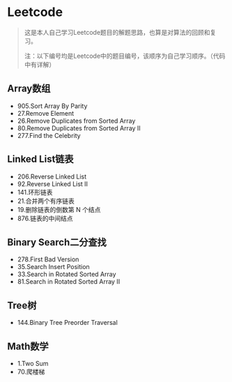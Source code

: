 # Leetcode
> 这是本人自己学习Leetcode题目的解题思路，也算是对算法的回顾和复习。
>
> 注：以下编号均是Leetcode中的题目编号，该顺序为自己学习顺序。（代码中有详解）



## Array数组

- 905.Sort Array By Parity
- 27.Remove Element
- 26.Remove Duplicates from Sorted Array
- 80.Remove Duplicates from Sorted Array II
- 277.Find the Celebrity


## Linked List链表

- 206.Reverse Linked List
- 92.Reverse Linked List II
- 141.环形链表
- 21.合并两个有序链表
- 19.删除链表的倒数第 N 个结点
- 876.链表的中间结点


## Binary Search二分查找
- 278.First Bad Version
- 35.Search Insert Position
- 33.Search in Rotated Sorted Array
- 81.Search in Rotated Sorted Array II

## Tree树
- 144.Binary Tree Preorder Traversal

## Math数学
- 1.Two Sum
- 70.爬楼梯




